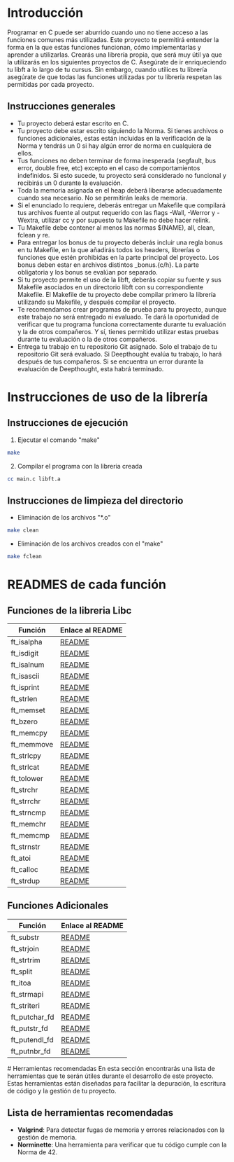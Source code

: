 # Introducción

Programar en C puede ser aburrido cuando uno no tiene acceso a las funciones comunes más utilizadas. Este proyecto te permitirá entender la forma en la que estas funciones funcionan, cómo implementarlas y aprender a utilizarlas. Crearás una librería propia, que será muy útil ya que la utilizarás en los siguientes proyectos de C.
Asegúrate de ir enriqueciendo tu libft a lo largo de tu cursus. Sin embargo, cuando utilices tu librería asegúrate de que todas las funciones utilizadas por tu librería respetan las permitidas por cada proyecto.

## Instrucciones generales

- Tu proyecto deberá estar escrito en C.
- Tu proyecto debe estar escrito siguiendo la Norma. Si tienes archivos o funciones adicionales, estas están incluidas en la verificación de la Norma y tendrás un 0 si hay algún error de norma en cualquiera de ellos.
- Tus funciones no deben terminar de forma inesperada (segfault, bus error, double free, etc) excepto en el caso de comportamientos indefinidos. Si esto sucede, tu proyecto será considerado no funcional y recibirás un 0 durante la evaluación.
- Toda la memoria asignada en el heap deberá liberarse adecuadamente cuando sea necesario. No se permitirán leaks de memoria.
- Si el enunciado lo requiere, deberás entregar un Makefile que compilará tus archivos fuente al output requerido con las flags -Wall, -Werror y -Wextra, utilizar cc y por supuesto tu Makefile no debe hacer relink.
- Tu Makefile debe contener al menos las normas $(NAME), all, clean, fclean y re.
- Para entregar los bonus de tu proyecto deberás incluir una regla bonus en tu Makefile, en la que añadirás todos los headers, librerías o funciones que estén prohibidas en la parte principal del proyecto. Los bonus deben estar en archivos distintos _bonus.{c/h}. La parte obligatoria y los bonus se evalúan por separado.
- Si tu proyecto permite el uso de la libft, deberás copiar su fuente y sus Makefile asociados en un directorio libft con su correspondiente Makefile. El Makefile de tu proyecto debe compilar primero la librería utilizando su Makefile, y después compilar el proyecto.
- Te recomendamos crear programas de prueba para tu proyecto, aunque este trabajo no será entregado ni evaluado. Te dará la oportunidad de verificar que tu programa funciona correctamente durante tu evaluación y la de otros compañeros. Y sí, tienes permitido utilizar estas pruebas durante tu evaluación o la de otros compañeros.
- Entrega tu trabajo en tu repositorio Git asignado. Solo el trabajo de tu repositorio Git será evaluado. Si Deepthought evalúa tu trabajo, lo hará después de tus compañeros. Si se encuentra un error durante la evaluación de Deepthought, esta habrá
terminado.

# Instrucciones de uso de la librería
## Instrucciones de ejecución

1. Ejecutar el comando "make"
```bash
make
```

2. Compilar el programa con la libreria creada
```bash
cc main.c libft.a
```

## Instrucciones de limpieza del directorio

- Eliminación de los archivos "*.o"
```bash
make clean
```

- Eliminación de los archivos creados con el "make"
```bash
make fclean
```

# READMES de cada función

<section>
	<h2>Funciones de la libreria Libc</h2>
	<table>
		<thead>
			<tr>
				<th>Función</th>
				<th>Enlace al README</th>
			</tr>
		</thead>
		<tbody>
			<tr>
				<td>ft_isalpha</td>
				<td><a href="readmes_de_funciones/ft_isalpha.md">README</a></td>
			</tr>
			<tr>
				<td>ft_isdigit</td>
				<td><a href="readmes_de_funciones/ft_isdigit.md">README</a></td>
			</tr>
			<tr>
				<td>ft_isalnum</td>
				<td><a href="readmes_de_funciones/ft_isalnum.md">README</a></td>
			</tr>
			<tr>
				<td>ft_isascii</td>
				<td><a href="readmes_de_funciones/ft_isascii.md">README</a></td>
			</tr>
			<tr>
				<td>ft_isprint</td>
				<td><a href="readmes_de_funciones/ft_isprint.md">README</a></td>
			</tr>
			<tr>
				<td>ft_strlen</td>
				<td><a href="readmes_de_funciones/ft_istrlen.md">README</a></td>
			</tr>
			<tr>
				<td>ft_memset</td>
				<td><a href="readmes_de_funciones/ft_memset.md">README</a></td>
			</tr>
			<tr>
				<td>ft_bzero</td>
				<td><a href="readmes_de_funciones/ft_bzero.md">README</a></td>
			</tr>
			<tr>
				<td>ft_memcpy</td>
				<td><a href="readmes_de_funciones/ft_memcpy.md">README</a></td>
			</tr>
			<tr>
				<td>ft_memmove</td>
				<td><a href="readmes_de_funciones/ft_memmove.md">README</a></td>
			</tr>
			<tr>
				<td>ft_strlcpy</td>
				<td><a href="readmes_de_funciones/ft_strlcpy.md">README</a></td>
			</tr>
			<tr>
				<td>ft_strlcat</td>
				<td><a href="readmes_de_funciones/ft_strlcat.md">README</a></td>
			</tr>
			<tr>
				<td>ft_tolower</td>
				<td><a href="readmes_de_funciones/ft_tolower.md">README</a></td>
			</tr>
			<tr>
				<td>ft_strchr</td>
				<td><a href="readmes_de_funciones/ft_strchr.md">README</a></td>
			</tr>
			<tr>
				<td>ft_strrchr</td>
				<td><a href="readmes_de_funciones/ft_strrchr.md">README</a></td>
			</tr>
			<tr>
				<td>ft_strncmp</td>
				<td><a href="readmes_de_funciones/ft_strncmp.md">README</a></td>
			</tr>
			<tr>
				<td>ft_memchr</td>
				<td><a href="readmes_de_funciones/ft_memchr.md">README</a></td>
			</tr>
			<tr>
				<td>ft_memcmp</td>
				<td><a href="readmes_de_funciones/ft_memcmp.md">README</a></td>
			</tr>
			<tr>
				<td>ft_strnstr</td>
				<td><a href="readmes_de_funciones/ft_strnstr.md">README</a></td>
			</tr>
			<tr>
				<td>ft_atoi</td>
				<td><a href="readmes_de_funciones/ft_atoi.md">README</a></td>
			</tr>
			<tr>
				<td>ft_calloc</td>
				<td><a href="readmes_de_funciones/ft_calloc.md">README</a></td>
			</tr>
			<tr>
				<td>ft_strdup</td>
				<td><a href="readmes_de_funciones/ft_strdup.md">README</a></td>
			</tr>
		</tbody>
	</table>
</section>
<section>
	<h2>Funciones Adicionales</h2>
	<table>
		<thead>
			<tr>
				<th>Función</th>
				<th>Enlace al README</th>
			</tr>
		</thead>
		<tbody>
			<tr>
				<td>ft_substr</td>
				<td><a href="readmes_de_funciones/ft_substr.md">README</a></td>
			</tr>
			<tr>
				<td>ft_strjoin</td>
				<td><a href="readmes_de_funciones/ft_strjoin.md">README</a></td>
			</tr>
			<tr>
				<td>ft_strtrim</td>
				<td><a href="readmes_de_funciones/ft_strtrim.md">README</a></td>
			</tr>
			<tr>
				<td>ft_split</td>
				<td><a href="readmes_de_funciones/ft_split.md">README</a></td>
			</tr>
			<tr>
				<td>ft_itoa</td>
				<td><a href="readmes_de_funciones/ft_itoa.md">README</a></td>
			</tr>
			<tr>
				<td>ft_strmapi</td>
				<td><a href="readmes_de_funciones/ft_strmapi.md">README</a></td>
			</tr>
			<tr>
				<td>ft_striteri</td>
				<td><a href="readmes_de_funciones/ft_striteri.md">README</a></td>
			</tr>
			<tr>
				<td>ft_putchar_fd</td>
				<td><a href="readmes_de_funciones/ft_putchar_fd.md">README</a></td>
			</tr>
			<tr>
				<td>ft_putstr_fd</td>
				<td><a href="readmes_de_funciones/ft_putstr_fd.md">README</a></td>
			</tr>
			<tr>
				<td>ft_putendl_fd</td>
				<td><a href="readmes_de_funciones/ft_putendl_fd.md">README</a></td>
			</tr>
			<tr>
				<td>ft_putnbr_fd</td>
				<td><a href="readmes_de_funciones/ft_putnbr_fd.md">README</a></td>
			</tr>
		</tbody>
	</table>
</section>
# Herramientas recomendadas
En esta sección encontrarás una lista de herramientas que te serán útiles durante el desarrollo de este proyecto. Estas herramientas están diseñadas para facilitar la depuración, la escritura de código y la gestión de tu proyecto.

## Lista de herramientas recomendadas

- **Valgrind**: Para detectar fugas de memoria y errores relacionados con la gestión de memoria.
- **Norminette**: Una herramienta para verificar que tu código cumple con la Norma de 42.
